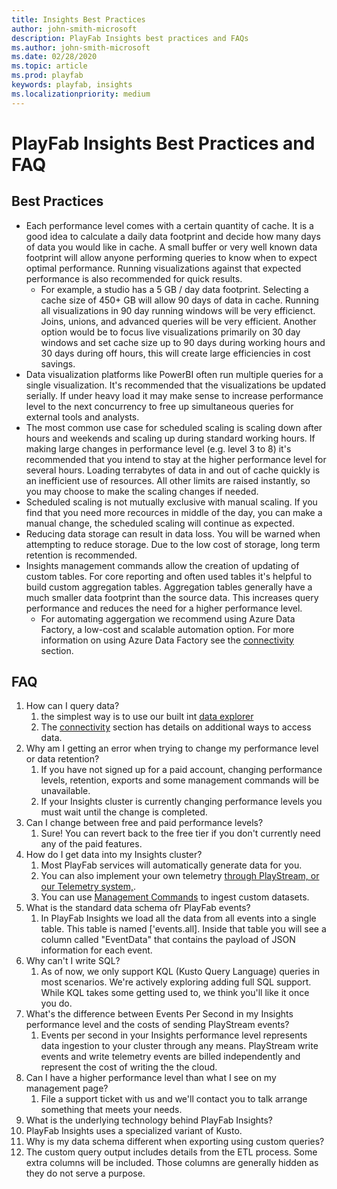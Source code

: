```yaml
---
title: Insights Best Practices
author: john-smith-microsoft
description: PlayFab Insights best practices and FAQs
ms.author: john-smith-microsoft
ms.date: 02/28/2020
ms.topic: article
ms.prod: playfab
keywords: playfab, insights
ms.localizationpriority: medium
---
```


# PlayFab Insights Best Practices and FAQ

## Best Practices 
- Each performance level comes with a certain quantity of cache. It is a good idea to calculate a daily data footprint and decide how many days of data you would like in cache. A small buffer or very well known data footprint will allow anyone performing queries to know when to expect optimal performance. Running visualizations against that expected performance is also recommended for quick results.
  - For example, a studio has a 5 GB / day data footprint. Selecting a cache size of 450+ GB will allow 90 days of data in cache. Running all visualizations in 90 day running windows will be very efficienct. Joins, unions, and advanced queries will be very efficient. Another option would be to focus live visualizations primarily on 30 day windows and set cache size up to 90 days during working hours and 30 days during off hours, this will create large efficiencies in cost savings.
- Data visualization platforms like PowerBI often run multiple queries for a single visualization. It's recommended that the visualizations be updated serially. If under heavy load it may make sense to increase performance level to the next concurrency to free up simultaneous queries for external tools and analysts. 
- The most common use case for scheduled scaling is scaling down after hours and weekends and scaling up during standard working hours. If making large changes in performance level (e.g. level 3 to 8) it's recommended that you intend to stay at the higher performance level for several hours. Loading terrabytes of data in and out of cache quickly is an inefficient use of resources. All other limits are raised instantly, so you may choose to make the scaling changes if needed.
- Scheduled scaling is not mutually exclusive with manual scaling. If you find that you need more recources in middle of the day, you can make a manual change, the scheduled scaling will continue as expected. 
- Reducing data storage can result in data loss. You will be warned when attempting to reduce storage. Due to the low cost of storage, long term retention is recommended. 
- Insights management commands allow the creation of updating of custom tables. For core reporting and often used tables it's helpful to build custom aggregation tables. Aggregation tables generally have a much smaller data footprint than the source data. This increases query performance and reduces the need for a higher performance level. 
  - For automating aggergation we recommend using Azure Data Factory, a low-cost and scalable automation option. For more information on using Azure Data Factory see the [connectivity]('https://docs.microsoft.com/en-us/gaming/playfab/features/insights/insights/connectivity') section.


## FAQ
1. How can I query data?
   1. the simplest way is to use our built int [data explorer]('https://docs.microsoft.com/en-us/gaming/playfab/features/insights/explorer/')
   2. The [connectivity]('https://docs.microsoft.com/en-us/gaming/playfab/features/insights/insights/connectivity') section has details on additional ways to access data.
2. Why am I getting an error when trying to change my performance level or data retention?
   1. If you have not signed up for a paid account, changing performance levels, retention, exports and some management commands will be unavailable. 
   2. If your Insights cluster is currently changing performance levels you must wait until the change is completed.
3. Can I change between free and paid performance levels?
   1. Sure! You can revert back to the free tier if you don't currently need any of the paid features.
4. How do I get data into my Insights cluster?
   1. Most PlayFab services will automatically generate data for you. 
   2. You can also implement your own telemetry [through PlayStream, or our Telemetry system,]('https://docs.microsoft.com/en-us/rest/api/playfab/events/playstream-events?view=playfab-rest'). 
   3. You can use [Management Commands]('https://review.docs.microsoft.com/en-us/gaming/playfab/features/insights/explorer/management-commands?branch=managementcommands') to ingest custom datasets.
5. What is the standard data schema ofr PlayFab events?
   1. In PlayFab Insights we load all the data from all events into a single table. This table is named ['events.all]. Inside that table you will see a column called "EventData" that contains the payload of JSON information for each event.  
6. Why can't I write SQL?
   1. As of now, we only support KQL (Kusto Query Language) queries in most scenarios. We're actively exploring adding full SQL support. While KQL takes some getting used to, we think you'll like it once you do.
7. What's the difference between Events Per Second in my Insights performance level and the costs of sending PlayStream events?
   1. Events per second in your Insights performance level represents data ingestion to your cluster through any means. PlayStream write events and write telemetry events are billed independently and represent the cost of writing the the cloud. 
8. Can I have a higher performance level than what I see on my management page?
   1. File a support ticket with us and we'll contact you to talk arrange something that meets your needs.
9.  What is the underlying technology behind PlayFab Insights?
   2. PlayFab Insights uses a specialized variant of Kusto.
10. Why is my data schema different when exporting using custom queries?
   3. The custom query output includes details from the ETL process. Some extra columns will be included. Those columns are generally hidden as they do not serve a purpose.